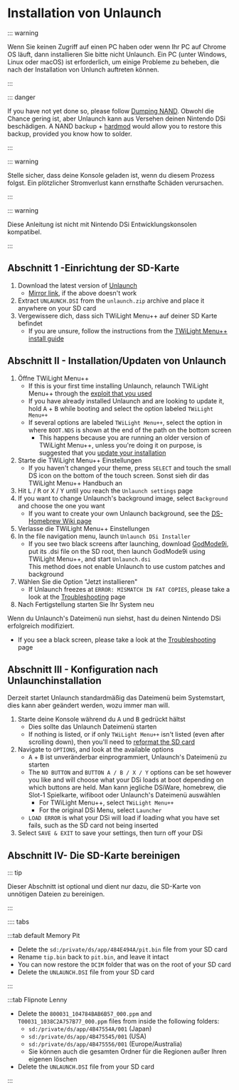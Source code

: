 # Installation von Unlaunch

::: warning

Wenn Sie keinen Zugriff auf einen PC haben oder wenn Ihr PC auf Chrome OS läuft, dann installieren Sie bitte nicht Unlaunch. Ein PC (unter Windows, Linux oder macOS) ist erforderlich, um einige Probleme zu beheben, die nach der Installation von Unlunch auftreten können.

:::

::: danger

If you have not yet done so, please follow [Dumping NAND](dumping-nand.html). Obwohl die Chance gering ist, aber Unlaunch kann aus Versehen deinen Nintendo DSi beschädigen. A NAND backup + [hardmod](https://wiki.ds-homebrew.com/ds-index/hardmod) would allow you to restore this backup, provided you know how to solder.

:::

::: warning

Stelle sicher, dass deine Konsole geladen ist, wenn du diesem Prozess folgst. Ein plötzlicher Stromverlust kann ernsthafte Schäden verursachen.

:::

::: warning

Diese Anleitung ist nicht mit Nintendo DSi Entwicklungskonsolen kompatibel.

:::

## Abschnitt 1 -Einrichtung der SD-Karte

1. Download the latest version of [Unlaunch](https://problemkaputt.de/unlaunch.zip)
   - [Mirror link](https://web.archive.org/web/20201112031436/https://problemkaputt.de/unlaunch.zip), if the above doesn't work
2. Extract `UNLAUNCH.DSI` from the `unlaunch.zip` archive and place it anywhere on your SD card
3. Vergewissere dich, dass sich TWiLight Menu++ auf deiner SD Karte befindet
   - If you are unsure, follow the instructions from the [TWiLight Menu++ install guide](https://wiki.ds-homebrew.com/twilightmenu/installing-dsi)

## Abschnitt II - Installation/Updaten von Unlaunch

1. Öffne TWiLight Menu++
   - If this is your first time installing Unlaunch, relaunch TWiLight Menu++ through the [exploit that you used](launching-the-exploit.html)
   - If you have already installed Unlaunch and are looking to update it, hold <kbd class="face">A</kbd> + <kbd class="face">B</kbd> while booting and select the option labeled `TWiLight Menu++`
   - If several options are labeled `TWiLight Menu++`, select the option in where `BOOT.NDS` is shown at the end of the path on the bottom screen
     - This happens because you are running an older version of TWiLight Menu++, unless you're doing it on purpose, is suggested that you [update your installation](https://wiki.ds-homebrew.com/twilightmenu/updating-dsi)
2. Starte die TWiLight Menu++ Einstellungen
   - If you haven't changed your theme, press `SELECT` and touch the small DS icon on the bottom of the touch screen. Sonst sieh dir das TWiLight Menu++ Handbuch an
3. Hit <kbd class="l">L</kbd> / <kbd class="r">R</kbd> or <kbd class="face">X</kbd> / <kbd class="face">Y</kbd> until you reach the `Unlaunch settings` page
4. If you want to change Unlaunch's background image, select `Background` and choose the one you want
   - If you want to create your own Unlaunch background, see the [DS-Homebrew Wiki page](https://wiki.ds-homebrew.com/twilightmenu/custom-unlaunch-backgrounds)
5. Verlasse die TWiLight Menu++ Einstellungen
6. In the file navigation menu, launch `Unlaunch DSi Installer`
   - If you see two black screens after launching, download [GodMode9i](https://github.com/DS-Homebrew/GodMode9i/releases), put its .dsi file on the SD root, then launch GodMode9i using TWiLight Menu++, and start `Unlaunch.dsi`\
     This method does not enable Unlaunch to use custom patches and background
7. Wählen Sie die Option "Jetzt installieren"
   - If Unlaunch freezes at `ERROR: MISMATCH IN FAT COPIES`, please take a look at the [Troubleshooting](troubleshooting.html) page
8. Nach Fertigstellung starten Sie Ihr System neu

Wenn du Unlaunch's Dateimenü nun siehst, hast du deinen Nintendo DSi erfolgreich modifiziert.

- If you see a black screen, please take a look at the [Troubleshooting](troubleshooting.html) page

## Abschnitt III - Konfiguration nach Unlaunchinstallation

Derzeit startet Unlaunch standardmäßig das Dateimenü beim Systemstart, dies kann aber geändert werden, wozu immer man will.

1. Starte deine Konsole während du <kbd class="face">A</kbd> und <kbd class="face">B</kbd> gedrückt hältst
   - Dies sollte das Unlaunch Dateimenü starten
   - If nothing is listed, or if only `TWiLight Menu++` isn't listed (even after scrolling down), then you'll need to [reformat the SD card](sd-card-setup.html)
2. Navigate to `OPTIONS`, and look at the available options
   - <kbd class="face">A</kbd> + <kbd class="face">B</kbd> ist unveränderbar einprogrammiert, Unlaunch's Dateimenü zu starten
   - The `NO BUTTON` and `BUTTON A / B / X / Y` options can be set however you like and will choose what your DSi loads at boot depending on which buttons are held. Man kann jegliche DSiWare, homebrew, die Slot-1 Spielkarte, wifiboot oder Unlaunch's Dateimenü auswählen
     - For TWiLight Menu++, select  `TWiLight Menu++`
     - For the original DSi Menu, select `Launcher`
   - `LOAD ERROR` is what your DSi will load if loading what you have set fails, such as the SD card not being inserted
3. Select `SAVE & EXIT` to save your settings, then turn off your DSi

## Abschnitt IV- Die SD-Karte bereinigen

::: tip

Dieser Abschnitt ist optional und dient nur dazu, die SD-Karte von unnötigen Dateien zu bereinigen.

:::

:::: tabs

:::tab default Memory Pit

- Delete the `sd:/private/ds/app/484E494A/pit.bin` file from your SD card
- Rename `tip.bin` back to `pit.bin`, and leave it intact
- You can now restore the `DCIM` folder that was on the root of your SD card
- Delete the `UNLAUNCH.DSI` file from your SD card

:::

:::tab Flipnote Lenny

- Delete the `800031_104784BAB6B57_000.ppm` and `T00031_1038C2A757B77_000.ppm` files from inside the following folders:
  - `sd:/private/ds/app/4B47554A/001` (Japan)
  - `sd:/private/ds/app/4B475545/001` (USA)
  - `sd:/private/ds/app/4B475556/001` (Europe/Australia)
  - Sie können auch die gesamten Ordner für die Regionen außer Ihren eigenen löschen
- Delete the `UNLAUNCH.DSI` file from your SD card

:::

